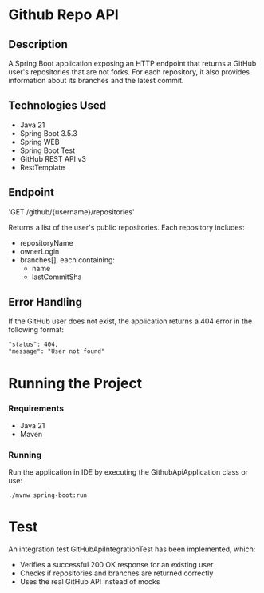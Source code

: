 # Github Repo API

## Description

A Spring Boot application exposing an HTTP endpoint that returns a GitHub user's repositories that are not forks.
For each repository, it also provides information about its branches and the latest commit.

## Technologies Used
- Java 21
- Spring Boot 3.5.3
- Spring WEB
- Spring Boot Test
- GitHub REST API v3
- RestTemplate

## Endpoint

'GET /github/{username}/repositories'

Returns a list of the user's public repositories.
Each repository includes:

- repositoryName
- ownerLogin
- branches[], each containing:
  - name
  - lastCommitSha

## Error Handling
If the GitHub user does not exist, the application returns a 404 error in the following format:


    "status": 404,
    "message": "User not found"


# Running the Project
### Requirements
- Java 21
- Maven

### Running
Run the application in IDE by executing the GithubApiApplication class or use:

    ./mvnw spring-boot:run

# Test

An integration test GitHubApiIntegrationTest has been implemented, which:
- Verifies a successful 200 OK response for an existing user
- Checks if repositories and branches are returned correctly
- Uses the real GitHub API instead of mocks
